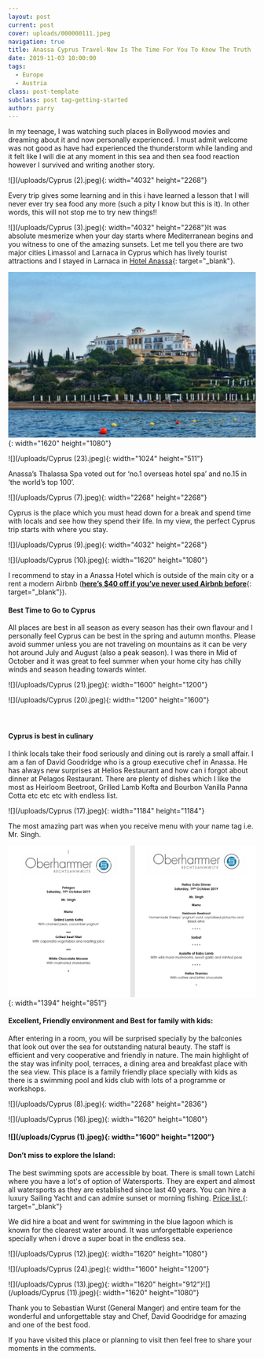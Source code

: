 ```yaml
---
layout: post
current: post
cover: uploads/000000111.jpeg
navigation: true
title: Anassa Cyprus Travel-Now Is The Time For You To Know The Truth
date: 2019-11-03 10:00:00
tags:
  - Europe
  - Austria
class: post-template
subclass: post tag-getting-started
author: parry
---
```


In my teenage, I was watching such places in Bollywood movies and dreaming about it and now personally experienced. I must admit welcome was not good as have had experienced the thunderstorm while landing and it felt like I will die at any moment in this sea and then sea food reaction however I survived and writing another story.

![](/uploads/Cyprus &#40;2&#41;.jpeg){: width="4032" height="2268"}

Every trip gives some learning and in this i have learned a lesson that I will never ever try sea food any more (such a pity I know but this is it). In other words, this will not stop me to try new things\!\!

![](/uploads/Cyprus &#40;3&#41;.jpeg){: width="4032" height="2268"}It was absolute mesmerize when your day starts where Mediterranean begins and you witness to one of the amazing sunsets. Let me tell you there are two major cities Limassol and Larnaca in Cyprus which has lively tourist attractions and I stayed in Larnaca in [Hotel Anassa](https://www.anassa.com/){: target="_blank"}.

![](/uploads/000000111.jpeg){: width="1620" height="1080"}

![](/uploads/Cyprus &#40;23&#41;.jpeg){: width="1024" height="511"}

Anassa’s Thalassa Spa voted out for ‘no.1 overseas hotel spa’ and no.15 in ‘the world’s top 100’.

![](/uploads/Cyprus &#40;7&#41;.jpeg){: width="2268" height="2268"}

Cyprus is the place which you must head down for a break and spend time with locals and see how they spend their life. In my view, the perfect Cyprus trip starts with where you stay.

![](/uploads/Cyprus &#40;9&#41;.jpeg){: width="4032" height="2268"}

![](/uploads/Cyprus &#40;10&#41;.jpeg){: width="1620" height="1080"}

I recommend to stay in a Anassa Hotel which is outside of the main city or a rent a modern Airbnb ([**here’s $40 off if you’ve never used Airbnb before**](https://abnb.me/e/zoqbLYQLj1?suuid=45e894ab-ddd1-4c6c-b990-1ca686cf13be&amp;slevel=0){: target="_blank"}).&nbsp;

#### Best Time to Go to Cyprus

All places are best in all season as every season has their own flavour and I personally feel Cyprus can be best in the spring and autumn months. Please avoid summer unless you are not traveling on mountains as it can be very hot around July and August (also a peak season). I was there in Mid of October and it was great to feel summer when your home city has chilly winds and season heading towards winter.

![](/uploads/Cyprus &#40;21&#41;.jpeg){: width="1600" height="1200"}

![](/uploads/Cyprus &#40;20&#41;.jpeg){: width="1200" height="1600"}

#### &nbsp;

#### Cyprus is best in culinary

I think locals take their food seriously and dining out is rarely a small affair. I am a fan of David Goodridge who is a group executive chef in Anassa. He has always new surprises at Helios Restaurant and how can i forgot about dinner at Pelagos Restaurant. There are plenty of dishes which I like the most as Heirloom Beetroot, Grilled Lamb Kofta and Bourbon Vanilla Panna Cotta etc etc etc with endless list.

![](/uploads/Cyprus &#40;17&#41;.jpeg){: width="1184" height="1184"}

The most amazing part was when you receive menu with your name tag i.e. Mr. Singh.

![](/uploads/Menu.JPG){: width="1394" height="851"}

#### Excellent, Friendly environment and Best for family with kids:

After entering in a room, you will be surprised specially by the balconies that look out over the sea for outstanding natural beauty. The staff is efficient and very cooperative and friendly in nature. The main highlight of the stay was infinity pool, terraces, a dining area and breakfast place with the sea view. This place is a family friendly place specially with kids as there is a swimming pool and kids club with lots of a programme or workshops.

![](/uploads/Cyprus &#40;8&#41;.jpeg){: width="2268" height="2836"}

![](/uploads/Cyprus &#40;16&#41;.jpeg){: width="1620" height="1080"}

#### ![](/uploads/Cyprus &#40;1&#41;.jpeg){: width="1600" height="1200"}

#### Don’t miss to explore the Island:

The best swimming spots are accessible by boat. There is small town Latchi where you have a lot's of option of Watersports. They are expert and almost all watersports as they are established since last 40 years. You can hire a luxury Sailing Yacht and can admire sunset or morning fishing. [Price list.](www.latchiwatersportscentre.com){: target="_blank"}

We did hire a boat and went for swimming in the blue lagoon which is known for the clearest water around. It was unforgettable experience specially when i drove a super boat in the endless sea.

![](/uploads/Cyprus &#40;12&#41;.jpeg){: width="1620" height="1080"}

![](/uploads/Cyprus &#40;24&#41;.jpeg){: width="1600" height="1200"}

![](/uploads/Cyprus &#40;13&#41;.jpeg){: width="1620" height="912"}![](/uploads/Cyprus &#40;11&#41;.jpeg){: width="1620" height="1080"}

Thank you to Sebastian Wurst (General Manger) and entire team for the wonderful and unforgettable stay and Chef, David Goodridge for amazing and one of the best food.&nbsp;

If you have visited this place or planning to visit then feel free to share your moments in the comments.